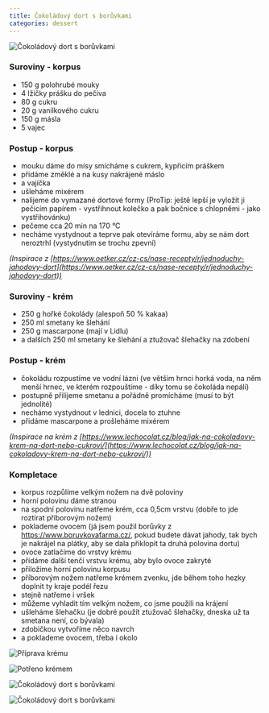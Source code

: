 ```yaml
---
title: Čokoládový dort s borůvkami
categories: dessert
---
```


![Čokoládový dort s borůvkami](/fotky/cokoladovy-dort-3.jpg)

### Suroviny - korpus

* 150 g polohrubé mouky
* 4 lžičky prášku do pečiva
* 80 g cukru
* 20 g vanilkového cukru
* 150 g másla
* 5 vajec

### Postup - korpus
* mouku dáme do mísy smícháme s cukrem, kypřicím práškem
* přidáme změklé a na kusy nakrájené máslo
* a vajíčka
* ušleháme mixérem
* nalijeme do vymazané dortové formy (ProTip: ještě lepší je vyložit ji pečicím papírem - vystřihnout kolečko a pak bočnice s chlopněmi - jako vystřihovánku)
* pečeme cca 20 min na 170 °C
* necháme vystydnout a teprve pak otevíráme formu, aby se nám dort neroztrhl (vystydnutím se trochu zpevní)

_(Inspirace z [https://www.oetker.cz/cz-cs/nase-recepty/r/jednoduchy-jahodovy-dort](https://www.oetker.cz/cz-cs/nase-recepty/r/jednoduchy-jahodovy-dort))_


### Suroviny - krém
* 250 g hořké čokolády (alespoň 50 % kakaa)
* 250 ml smetany ke šlehání
* 250 g mascarpone (mají v Lidlu)
* a dalších 250 ml smetany ke šlehání a ztužovač šlehačky na zdobení

### Postup - krém
* čokoládu rozpustíme ve vodní lázni (ve větším hrnci horká voda, na něm menší hrnec, ve kterém rozpouštíme - díky tomu se čokoláda nepálí)
* postupně přilijeme smetanu a pořádně promícháme (musí to být jednolité)
* necháme vystydnout v lednici, docela to ztuhne
* přidáme mascarpone a prošleháme mixérem


_(Inspirace na krém z [https://www.lechocolat.cz/blog/jak-na-cokoladovy-krem-na-dort-nebo-cukrovi/](https://www.lechocolat.cz/blog/jak-na-cokoladovy-krem-na-dort-nebo-cukrovi/))_


### Kompletace
* korpus rozpůlíme velkým nožem na dvě poloviny
* horní polovinu dáme stranou
* na spodní polovinu natřeme krém, cca 0,5cm vrstvu (dobře to jde roztírat příborovým nožem)
* poklademe ovocem (já jsem použil borůvky z https://www.boruvkovafarma.cz/, pokud budete dávat jahody, tak bych je nakrájel na plátky, aby se dala přiklopit ta druhá polovina dortu)
* ovoce zatlačíme do vrstvy krému
* přidáme další tenčí vrstvu krému, aby bylo ovoce zakryté
* přiložíme horní polovinu korpusu
* příborovým nožem natřeme krémem zvenku, jde během toho hezky doplnit ty kraje podél řezu
* stejně natřeme i vršek
* můžeme vyhladit tím velkým nožem, co jsme použili na krájení
* ušleháme šlehačku (je dobré použít ztužovač šlehačky, dneska už ta smetana není, co bývala)
* zdobičkou vytvoříme něco navrch
* a poklademe ovocem, třeba i okolo

![Příprava krému](/fotky/cokoladovy-dort-1-krem.jpg)

![Potřeno krémem](/fotky/cokoladovy-dort-2-s-kremem.jpg)

![Čokoládový dort s borůvkami](/fotky/cokoladovy-dort-3.jpg)

![Čokoládový dort s borůvkami](/fotky/cokoladovy-dort-4.jpg)

